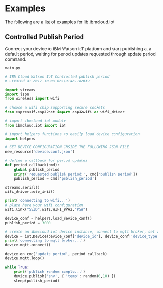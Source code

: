 # Examples

The following are a list of examples for lib.ibmcloud.iot

## Controlled Publish Period


Connect your device to IBM Watson IoT platform and start publishing at a default period, waiting for period updates requested through update period command.



```main.py```

```python
# IBM Cloud Watson IoT Controlled publish period 
# Created at 2017-10-03 08:49:48.182639

import streams
import json
from wireless import wifi

# choose a wifi chip supporting secure sockets
from espressif.esp32net import esp32wifi as wifi_driver

# import ibmcloud iot module
from ibmcloud.iot import iot

# import helpers functions to easily load device configuration
import helpers

# SET DEVICE CONFIGURATION INSIDE THE FOLLOWING JSON FILE
new_resource('device.conf.json')

# define a callback for period updates
def period_callback(cmd):
    global publish_period
    print('requested publish period:', cmd['publish_period'])
    publish_period = cmd['publish_period']

streams.serial()
wifi_driver.auto_init()

print('connecting to wifi...')
# place here your wifi configuration
wifi.link("SSID",wifi.WIFI_WPA2,"PSW")

device_conf = helpers.load_device_conf()
publish_period = 3000

# create an ibmcloud iot device instance, connect to mqtt broker, set a command callback and start mqtt reception loop
device = iot.Device(device_conf['device_id'], device_conf['device_type'], device_conf['organization'], device_conf['auth_token'])
print('connecting to mqtt broker...')
device.mqtt.connect()

device.on_cmd('update_period', period_callback)
device.mqtt.loop()

while True:
    print('publish random sample...')
    device.publish('env', { 'temp': random(0,10) })
    sleep(publish_period)

```

